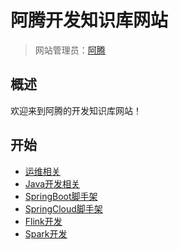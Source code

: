 # 阿腾开发知识库网站

> 网站管理员：[阿腾](http://wpa.qq.com/msgrd?v=3&uin=2385569970&Menu=yes)
> 

## 概述

欢迎来到阿腾的开发知识库网站！


## 开始

- [运维相关](https://github.com/kongyu666/ops/tree/main/work/)
- [Java开发相关](https://github.com/kongyu666/Ateng-Java)
- [SpringBoot脚手架](https://github.com/kongyu666/Ateng-Boot)
- [SpringCloud脚手架](https://github.com/kongyu666/Ateng-Cloud)
- [Flink开发](https://github.com/kongyu666/Ateng-Flink)
- [Spark开发](https://github.com/kongyu666/Ateng-Spark)
